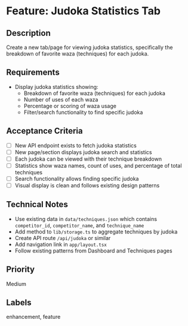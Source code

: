# Feature: Judoka Statistics Tab

## Description
Create a new tab/page for viewing judoka statistics, specifically the breakdown of favorite waza (techniques) for each judoka.

## Requirements
- Display judoka statistics showing:
  - Breakdown of favorite waza (techniques) for each judoka
  - Number of uses of each waza
  - Percentage or scoring of waza usage
  - Filter/search functionality to find specific judoka

## Acceptance Criteria
- [ ] New API endpoint exists to fetch judoka statistics
- [ ] New page/section displays judoka search and statistics
- [ ] Each judoka can be viewed with their technique breakdown
- [ ] Statistics show waza names, count of uses, and percentage of total techniques
- [ ] Search functionality allows finding specific judoka
- [ ] Visual display is clean and follows existing design patterns

## Technical Notes
- Use existing data in `data/techniques.json` which contains `competitor_id`, `competitor_name`, and `technique_name`
- Add method to `lib/storage.ts` to aggregate techniques by judoka
- Create API route `/api/judoka` or similar
- Add navigation link in `app/layout.tsx`
- Follow existing patterns from Dashboard and Techniques pages

## Priority
Medium

## Labels
enhancement, feature

